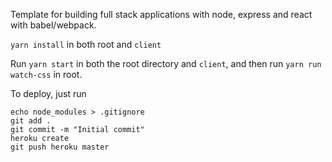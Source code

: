 Template for building full stack applications with node, express and react with babel/webpack.

`yarn install` in both root and `client`

Run
`yarn start` in both the root directory and `client`, and then run `yarn run watch-css` in root.

To deploy, just run
```git init
echo node_modules > .gitignore
git add .
git commit -m "Initial commit"
heroku create
git push heroku master
```
